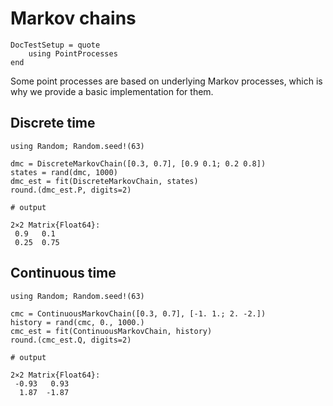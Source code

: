 # Markov chains

```@meta
DocTestSetup = quote
    using PointProcesses
end
```

Some point processes are based on underlying Markov processes, which is why we provide a basic implementation for them.

## Discrete time

```jldoctest
using Random; Random.seed!(63)

dmc = DiscreteMarkovChain([0.3, 0.7], [0.9 0.1; 0.2 0.8])
states = rand(dmc, 1000)
dmc_est = fit(DiscreteMarkovChain, states)
round.(dmc_est.P, digits=2)

# output

2×2 Matrix{Float64}:
 0.9   0.1
 0.25  0.75
```

## Continuous time

```jldoctest
using Random; Random.seed!(63)

cmc = ContinuousMarkovChain([0.3, 0.7], [-1. 1.; 2. -2.])
history = rand(cmc, 0., 1000.)
cmc_est = fit(ContinuousMarkovChain, history)
round.(cmc_est.Q, digits=2)

# output

2×2 Matrix{Float64}:
 -0.93   0.93
  1.87  -1.87
```